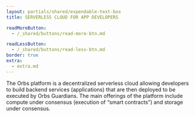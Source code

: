 ```yaml
---
layout: partials/shared/expendable-text-box
title: SERVERLESS CLOUD FOR APP DEVELOPERS

readMoreButton:
  - /_shared/buttons/read-more-btn.md

readLessButton:
  - /_shared/buttons/read-less-btn.md
border: true
extra:
  - extra.md
---
```


The Orbs platform is a decentralized serverless cloud allowing developers to build backend services (applications) that are then deployed to be executed by Orbs Guardians. The main offerings of the platform include compute under consensus (execution of “smart contracts”) and storage under consensus.
